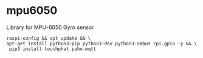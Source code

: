 # mpu6050
Library for MPU-6050 Gyro sensor

```
raspi-config && apt update && \
apt-get install python3-pip python3-dev python3-smbus rpi.gpio -y && \
 pip3 install touchphat paho-mqtt
```
